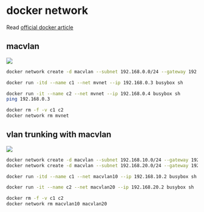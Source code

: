 # docker network
Read [official docker article](https://success.docker.com/article/networking)

## macvlan

![](https://success.docker.com/api/images/.%2Frefarch%2Fnetworking%2Fimages%2Fmacvlanarch.png)

```bash
docker network create -d macvlan --subnet 192.168.0.0/24 --gateway 192.168.0.1 -o parent=eth0 mvnet

docker run -itd --name c1 --net mvnet --ip 192.168.0.3 busybox sh

docker run -it --name c2 --net mvnet --ip 192.168.0.4 busybox sh
ping 192.168.0.3

docker rm -f -v c1 c2
docker network rm mvnet
```

## vlan trunking with macvlan

![](https://success.docker.com/api/images/.%2Frefarch%2Fnetworking%2Fimages%2Ftrunk-macvlan.png)

```bash
docker network create -d macvlan --subnet 192.168.10.0/24 --gateway 192.168.10.1 -o parent=eth0.10 macvlan10
docker network create -d macvlan --subnet 192.168.20.0/24 --gateway 192.168.20.1 -o parent=eth0.20 macvlan20

docker run -itd --name c1 --net macvlan10 --ip 192.168.10.2 busybox sh

docker run -it --name c2 --net macvlan20 --ip 192.168.20.2 busybox sh

docker rm -f -v c1 c2
docker network rm macvlan10 macvlan20
```
